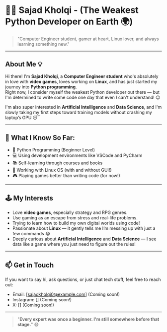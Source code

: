 # 👨‍💻 Sajad Kholqi - (The Weakest Python Developer on Earth 🌍)

> "Computer Engineer student, gamer at heart, Linux lover, and always learning something new."

---

## About Me 💡

Hi there! I'm **Sajad Kholqi**, a **Computer Engineer student** who's absolutely in love with **video games**, loves working on **Linux**, and has just started my journey into **Python programming**.  
Right now, I consider myself the weakest Python developer out there — but I'm determined to write some code one day that even *I* can't understand! 😉  

I'm also super interested in **Artificial Intelligence** and **Data Science**, and I'm slowly taking my first steps toward training models without crashing my laptop’s GPU 😴

---

## 🔧 What I Know So Far:

- 🐍 Python Programming (Beginner Level)
- 💻 Using development environments like VSCode and PyCharm
- 📚 Self-learning through courses and books
- 🐧 Working with Linux OS (with and without GUI!)
- 🎮 Playing games better than writing code (for now!)

---

## 🕹️ My Interests

- Love **video games**, especially strategy and RPG genres.
- Use gaming as an escape from stress and real-life problems.
- Trying to learn how to build my own digital worlds using code!
- Passionate about **Linux** — it gently tells me I’m messing up with just a few commands 😂
- Deeply curious about **Artificial Intelligence** and **Data Science** — I see data like a game where you just need to figure out the rules!

---

## 📫 Get in Touch

If you want to say hi, ask questions, or just chat tech stuff, feel free to reach out:

- Email: [sajadkholqi0@example.com] (Coming soon!)
- Instagram: [] (Coming soon!)
- X: [] (Coming soon!)

---

> "**Every expert was once a beginner. I'm still somewhere before that stage.**" 😄
